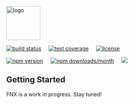 

<img src="https://rawgit.com/fnxjs/fnx/master/logo/logo.svg" alt="logo" height="90"/>

[![build status](https://img.shields.io/travis/fnxjs/fnx/master.svg?style=flat)](https://travis-ci.org/fnxjs/fnx)
&nbsp;&nbsp;&nbsp;
[![test coverage](https://img.shields.io/coveralls/fnxjs/fnx/master.svg?style=flat)](https://coveralls.io/github/fnxjs/fnx?branch=master)
&nbsp;&nbsp;&nbsp;
[![license](https://img.shields.io/github/license/fnxjs/fnx.svg?style=flat)](https://en.wikipedia.org/wiki/MIT_License)

[![npm version](https://img.shields.io/npm/v/fnx.svg?style=flat)](https://www.npmjs.com/package/fnx)
&nbsp;&nbsp;&nbsp;
[![npm downloads/month](https://img.shields.io/npm/dm/fnx.svg?style=flat)](https://www.npmjs.com/package/fnx)
&nbsp;&nbsp;&nbsp;
<a href="https://github.com/fnxjs/fnx"><img src="https://img.shields.io/github/stars/fnxjs/fnx.svg?style=social&label=Stars"/></a>

## Getting Started

FNX is a work in progress. Stay tuned!
